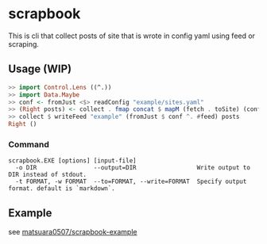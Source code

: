 # scrapbook
This is cli that collect posts of site that is wrote in config yaml using feed or scraping.


## Usage (WIP)

```haskell
>> import Control.Lens ((^.))
>> import Data.Maybe
>> conf <- fromJust <$> readConfig "example/sites.yaml"
>> (Right posts) <- collect . fmap concat $ mapM (fetch . toSite) (conf ^. #sites)
>> collect $ writeFeed "example" (fromJust $ conf ^. #feed) posts
Right ()
```

### Command

```
scrapbook.EXE [options] [input-file]
  -o DIR                --output=DIR                 Write output to DIR instead of stdout.
  -t FORMAT, -w FORMAT  --to=FORMAT, --write=FORMAT  Specify output format. default is `markdown`.
```

## Example

see [matsuara0507/scrapbook-example](https://github.com/matsubara0507/scrapbook-example)
